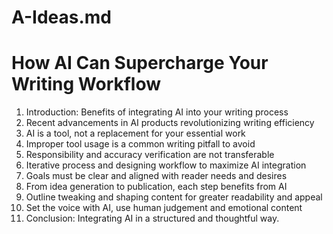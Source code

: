 # A-Ideas.md

# How AI Can Supercharge Your Writing Workflow

1. Introduction: Benefits of integrating AI into your writing process
2. Recent advancements in AI products revolutionizing writing efficiency
3. AI is a tool, not a replacement for your essential work
4. Improper tool usage is a common writing pitfall to avoid
5. Responsibility and accuracy verification are not transferable
6. Iterative process and designing workflow to maximize AI integration
7. Goals must be clear and aligned with reader needs and desires
8. From idea generation to publication, each step benefits from AI
9. Outline tweaking and shaping content for greater readability and appeal
10. Set the voice with AI, use human judgement and emotional content
11. Conclusion: Integrating AI in a structured and thoughtful way.
